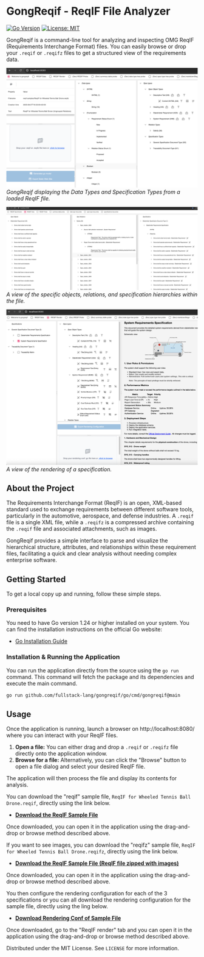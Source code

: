# GongReqif - ReqIF File Analyzer

[![Go Version](https://img.shields.io/badge/Go-1.24-blue.svg)](https://go.dev/doc/install)
[![License: MIT](https://img.shields.io/badge/License-MIT-yellow.svg)](https://opensource.org/licenses/MIT)

GongReqif is a command-line tool for analyzing and inspecting OMG ReqIF (Requirements Interchange Format) files. You can easily browse or drop your `.reqif` or `.reqifz` files to get a structured view of the requirements data.

![Datatypes and Spec Types from a loaded ReqIF file](docs/screenshot.png)
*GongReqif displaying the Data Types and Specification Types from a loaded ReqIF file.*

![A view of the specific objects, relations, and specification hierarchies within the file.](docs/screenshot2.png)
*A view of the specific objects, relations, and specification hierarchies within the file.*

![A view of the rendering of a specification.](docs/screenshot3.png)
*A view of the rendering of a specification.*


## About the Project

The Requirements Interchange Format (ReqIF) is an open, XML-based standard used to exchange requirements between different software tools, particularly in the automotive, aerospace, and defense industries. A `.reqif` file is a single XML file, while a `.reqifz` is a compressed archive containing the `.reqif` file and associated attachments, such as images.

GongReqif provides a simple interface to parse and visualize the hierarchical structure, attributes, and relationships within these requirement files, facilitating a quick and clear analysis without needing complex enterprise software.

## Getting Started

To get a local copy up and running, follow these simple steps.

### Prerequisites

You need to have Go version 1.24 or higher installed on your system. You can find the installation instructions on the official Go website:

- [Go Installation Guide](https://go.dev/doc/install)

### Installation & Running the Application

You can run the application directly from the source using the `go run` command. This command will fetch the package and its dependencies and execute the main command.

```sh
go run github.com/fullstack-lang/gongreqif/go/cmd/gongreqif@main
```

## Usage

Once the application is running, launch a browser on http://localhost:8080/ where you can interact with your ReqIF files.

1.  **Open a file:** You can either drag and drop a `.reqif` or `.reqifz` file directly onto the application window.
2.  **Browse for a file:** Alternatively, you can click the "Browse" button to open a file dialog and select your desired ReqIF file.

The application will then process the file and display its contents for analysis.

You can download the "reqif" sample file, `ReqIF for Wheeled Tennis Ball Drone.reqif`, directly using the link below.

* **[Download the ReqIF Sample File](https://raw.githubusercontent.com/fullstack-lang/gongreqif/main/go/cmd/gongreqif/reqif%20samples/ReqIF%20for%20Wheeled%20Tennis%20Ball%20Drone.reqif)**

Once downloaded, you can open it in the application using the drag-and-drop or browse method described above.

If you want to see images, you can download the "reqifz" sample file, `ReqIF for Wheeled Tennis Ball Drone.reqifz`, directly using the link below.

* **[Download the ReqIF Sample File (ReqIF file zipped with images)](https://github.com/fullstack-lang/gongreqif/blob/main/go/cmd/gongreqif/reqif%20samples/ReqIF%20for%20Wheeled%20Tennis%20Ball%20Drone.reqifz)**

Once downloaded, you can open it in the application using the drag-and-drop or browse method described above.

You then configure the rendering configuration for each of the 3 specifications or you can all download the rendering configuration for the sample file, directly using the ling below.

* **[Download Rendering Conf of Sample File](https://github.com/fullstack-lang/gongreqif/blob/main/go/cmd/gongreqif/reqif%20samples/reqif%20samples_ReqIF%20for%20Wheeled%20Tennis%20Ball%20Drone-renderingConf.go)**

Once downloaded, go to the "ReqIF render" tab and you can open it in the application using the drag-and-drop or browse method described above.

Distributed under the MIT License. See `LICENSE` for more information.